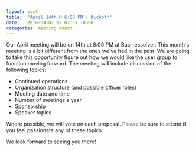 ```yaml
---
layout: post
title:  "April 14th @ 6:00 PM - Kickoff"
date:   2016-04-02 12:07:51 -0500
categories: meeting board
---
```

Our April meeting will be on 14th at 6:00 PM at Businessolver.  This month's meeting is a bit different from the ones we've had in the past.  We are going to take this opportunity figure out how we would like the user group to function moving forward.  The meeting will include discussion of the following topics:

* Continued operations
* Organization structure (and possible officer roles)
* Meeting date and time
* Number of meetings a year
* Sponsorship
* Speaker topics

Where possible, we will vote on each proposal.  Please be sure to attend if you feel passionate any of these topics. 

We look forward to seeing you there! 
